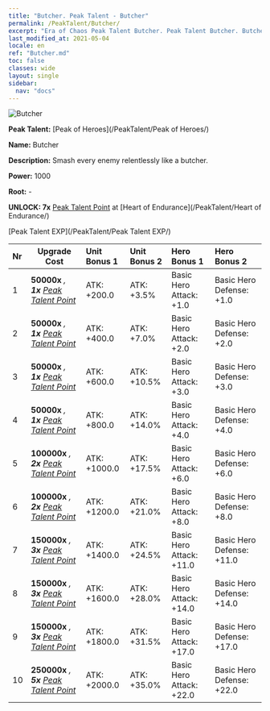 ```yaml
---
title: "Butcher. Peak Talent - Butcher"
permalink: /PeakTalent/Butcher/
excerpt: "Era of Chaos Peak Talent Butcher. Peak Talent Butcher. Butcher"
last_modified_at: 2021-05-04
locale: en
ref: "Butcher.md"
toc: false
classes: wide
layout: single
sidebar:
  nav: "docs"
---
```


  ![Butcher](/images/pt/talent_1006.png)

  **Peak Talent:** [Peak of Heroes](/PeakTalent/Peak of Heroes/)

  **Name:** Butcher

  **Description:** Smash every enemy relentlessly like a butcher.

  **Power:** 1000

  **Root:** -

  **UNLOCK: 7x** [Peak Talent Point](/Items/con_934/) at [Heart of Endurance](/PeakTalent/Heart of Endurance/)

  [Peak Talent EXP](/PeakTalent/Peak Talent EXP/)

  | Nr | Upgrade Cost | Unit Bonus 1 | Unit Bonus 2 | Hero Bonus 1 | Hero Bonus 2 |
  |:---|--------------|:-------------|:-------------|:-------------|:-------------|
  | 1 |  **50000x** <i class="fas fa-coins"/>, **1x** [Peak Talent Point](/Items/con_934/) | ATK: +200.0 | ATK: +3.5% | Basic Hero Attack: +1.0 | Basic Hero Defense: +1.0 |
  | 2 |  **50000x** <i class="fas fa-coins"/>, **1x** [Peak Talent Point](/Items/con_934/) | ATK: +400.0 | ATK: +7.0% | Basic Hero Attack: +2.0 | Basic Hero Defense: +2.0 |
  | 3 |  **50000x** <i class="fas fa-coins"/>, **1x** [Peak Talent Point](/Items/con_934/) | ATK: +600.0 | ATK: +10.5% | Basic Hero Attack: +3.0 | Basic Hero Defense: +3.0 |
  | 4 |  **50000x** <i class="fas fa-coins"/>, **1x** [Peak Talent Point](/Items/con_934/) | ATK: +800.0 | ATK: +14.0% | Basic Hero Attack: +4.0 | Basic Hero Defense: +4.0 |
  | 5 |  **100000x** <i class="fas fa-coins"/>, **2x** [Peak Talent Point](/Items/con_934/) | ATK: +1000.0 | ATK: +17.5% | Basic Hero Attack: +6.0 | Basic Hero Defense: +6.0 |
  | 6 |  **100000x** <i class="fas fa-coins"/>, **2x** [Peak Talent Point](/Items/con_934/) | ATK: +1200.0 | ATK: +21.0% | Basic Hero Attack: +8.0 | Basic Hero Defense: +8.0 |
  | 7 |  **150000x** <i class="fas fa-coins"/>, **3x** [Peak Talent Point](/Items/con_934/) | ATK: +1400.0 | ATK: +24.5% | Basic Hero Attack: +11.0 | Basic Hero Defense: +11.0 |
  | 8 |  **150000x** <i class="fas fa-coins"/>, **3x** [Peak Talent Point](/Items/con_934/) | ATK: +1600.0 | ATK: +28.0% | Basic Hero Attack: +14.0 | Basic Hero Defense: +14.0 |
  | 9 |  **150000x** <i class="fas fa-coins"/>, **3x** [Peak Talent Point](/Items/con_934/) | ATK: +1800.0 | ATK: +31.5% | Basic Hero Attack: +17.0 | Basic Hero Defense: +17.0 |
  | 10 |  **250000x** <i class="fas fa-coins"/>, **5x** [Peak Talent Point](/Items/con_934/) | ATK: +2000.0 | ATK: +35.0% | Basic Hero Attack: +22.0 | Basic Hero Defense: +22.0 |

